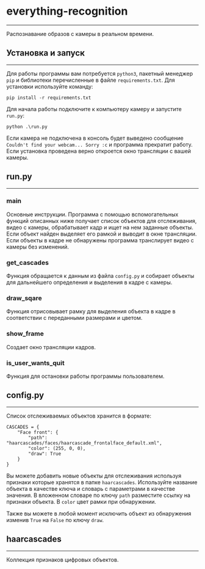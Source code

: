 # everything-recognition
__________________

Распознавание образов с камеры в реальном времени.

## Установка и запуск
__________________

Для работы программы вам потребуется `python3`, пакетный менеджер `pip` и библиотеки перечисленные в файле `requirements.txt`. 
Для установки используйте команду:

```
pip install -r requirements.txt
```

Для начала работы подключите к компьютеру камеру и запустите `run.py`:

```
python .\run.py
```

Если камера не подключена в консоль будет выведено сообщение `Couldn't find your webcam... Sorry :c` и программа прекратит работу.
Если установка проведена верно откроется окно трансляции с вашей камеры.
## run.py
___________________

### main

Основные инструкции. Программа с помощью вспомогательных функций описанных ниже получает список объектов
для отслеживания, видео с камеры, обрабатывает кадр и ищет на нем заданные объекты. Если объект найден выделяет 
его рамкой и выводит в окне трансляции. Если объекты в кадре не обнаружены программа транслирует видео с камеры без
изменений.

### get_cascades

Функция обращается к данным из файла `config.py` и собирает объекты для дальнейшего определения и выделения в кадре с камеры.

### draw_sqare

Функция отрисовывает рамку для выделения объекта в кадре в соответствии с переданными размерами и цветом.

### show_frame

Создает окно трансляции кадров.

### is_user_wants_quit

Функция для остановки работы программы пользователем.

## config.py
___________________

Список отслеживаемых объектов хранится в формате:

```
CASCADES = {
    "Face front": {
        "path": "haarcascades/faces/haarcascade_frontalface_default.xml",
        "color": (255, 0, 0),
        "draw": True
    }
}
```

Вы можете добавить новые объекты для отслеживания используя признаки которые хранятся в папке `haarcascades`.
Используйте название объекта в качестве ключа и словарь с параметрами в качестве значения.
В вложенном словаре по ключу `path` разместите ссылку на признаки объекта. В `color` цвет рамки при обнаружении. 

Также вы можете в любой момент исключить объект из обнаружения изменив `True` на `False` по ключу `draw`.
## haarcascades
___________________

Коллекция признаков цифровых объектов.
